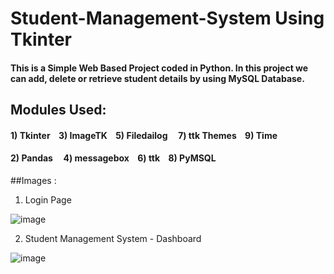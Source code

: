 # Student-Management-System Using Tkinter
#### This is a Simple Web Based Project coded in Python. In this project we can add, delete or retrieve student details by using MySQL Database.

## Modules Used:
#### 1) Tkinter&nbsp;&nbsp;&nbsp;&nbsp;3) ImageTK&nbsp;&nbsp;&nbsp;&nbsp;5) Filedailog &nbsp;&nbsp;&nbsp;&nbsp;7) ttk Themes&nbsp;&nbsp;&nbsp;&nbsp;9) Time
#### 2) Pandas&nbsp;&nbsp;&nbsp;&nbsp; 4) messagebox&nbsp;&nbsp;&nbsp;&nbsp;6) ttk&nbsp;&nbsp;&nbsp;&nbsp;8) PyMSQL

##Images :
1) Login Page

![image](https://user-images.githubusercontent.com/121797306/221542715-4323afb3-9c51-41ea-9af9-6483fabc785e.png)

2) Student Management System - Dashboard

![image](https://user-images.githubusercontent.com/121797306/221543664-e06c625d-f2e5-4442-a819-4f20980e1e56.png)


